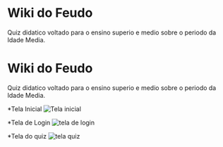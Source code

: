 # Wiki do Feudo

Quiz didatico voltado para o ensino superio e medio sobre o periodo da Idade Media.


# Wiki do Feudo

Quiz didatico voltado para o ensino superio e medio sobre o periodo da Idade Media.

*Tela Inicial
<img src="tela1.png" alt="Tela inicial"/>

*Tela de Login
<img src="telaLogin.png" alt="tela de login"/>


*Tela do quiz
<img src="telaQuiz.png" alt="tela quiz"/>
